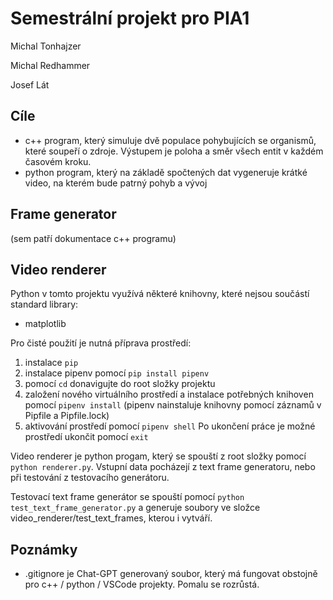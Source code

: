 # Semestrální projekt pro PIA1

Michal Tonhajzer

Michal Redhammer

Josef Lát

## Cíle

- c++ program, který simuluje dvě populace pohybujících se organismů, které soupeří o zdroje. Výstupem je poloha a směr všech entit v každém časovém kroku.
- python program, který na základě spočtených dat vygeneruje krátké video, na kterém bude patrný pohyb a vývoj

## Frame generator

(sem patří dokumentace c++ programu)

## Video renderer

Python v tomto projektu využívá některé knihovny, které nejsou součástí standard library:
- matplotlib

Pro čisté použití je nutná příprava prostředí:
1. instalace `pip`
2. instalace pipenv pomocí `pip install pipenv`
3. pomocí `cd` donavigujte do root složky projektu
4. založení nového virtuálního prostředí a instalace potřebných knihoven pomocí `pipenv install` (pipenv nainstaluje knihovny pomocí záznamů v Pipfile a Pipfile.lock)
5. aktivování prostředí pomocí `pipenv shell`
Po ukončení práce je možné prostředí ukončit pomocí `exit`


Video renderer je python progam, který se spouští z root složky pomocí `python renderer.py`. Vstupní data pocházejí z text frame generatoru, nebo při testování z testovacího generátoru.

Testovací text frame generátor se spouští pomocí `python test_text_frame_generator.py` a generuje soubory ve složce video_renderer/test_text_frames, kterou i vytváří.

## Poznámky
- .gitignore je Chat-GPT generovaný soubor, který má fungovat obstojně pro c++ / python / VSCode projekty. Pomalu se rozrůstá.